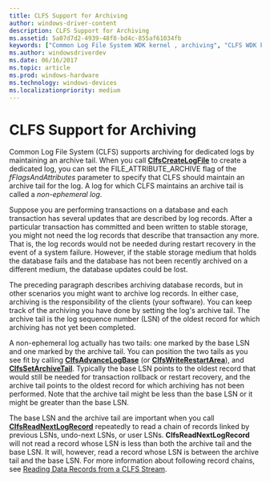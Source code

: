 ```yaml
---
title: CLFS Support for Archiving
author: windows-driver-content
description: CLFS Support for Archiving
ms.assetid: 5a07d7d2-4939-48f8-bd4c-855af61034fb
keywords: ["Common Log File System WDK kernel , archiving", "CLFS WDK kernel , archiving", "archiving WDK CLFS", "non-ephemeral logs WDK CLFS", "archive tail WDK CLFS"]
ms.author: windowsdriverdev
ms.date: 06/16/2017
ms.topic: article
ms.prod: windows-hardware
ms.technology: windows-devices
ms.localizationpriority: medium
---
```


# CLFS Support for Archiving





Common Log File System (CLFS) supports archiving for dedicated logs by maintaining an archive tail. When you call [**ClfsCreateLogFile**](https://msdn.microsoft.com/library/windows/hardware/ff540792) to create a dedicated log, you can set the FILE\_ATTRIBUTE\_ARCHIVE flag of the *fFlagsAndAttributes* parameter to specify that CLFS should maintain an archive tail for the log. A log for which CLFS maintains an archive tail is called a *non-ephemeral log*.

Suppose you are performing transactions on a database and each transaction has several updates that are described by log records. After a particular transaction has committed and been written to stable storage, you might not need the log records that describe that transaction any more. That is, the log records would not be needed during restart recovery in the event of a system failure. However, if the stable storage medium that holds the database fails and the database has not been recently archived on a different medium, the database updates could be lost.

The preceding paragraph describes archiving database records, but in other scenarios you might want to archive log records. In either case, archiving is the responsibility of the clients (your software). You can keep track of the archiving you have done by setting the log's archive tail. The archive tail is the log sequence number (LSN) of the oldest record for which archiving has not yet been completed.

A non-ephemeral log actually has two tails: one marked by the base LSN and one marked by the archive tail. You can position the two tails as you see fit by calling [**ClfsAdvanceLogBase**](https://msdn.microsoft.com/library/windows/hardware/ff540773) (or [**ClfsWriteRestartArea**](https://msdn.microsoft.com/library/windows/hardware/ff541770)), and [**ClfsSetArchiveTail**](https://msdn.microsoft.com/library/windows/hardware/ff541744). Typically the base LSN points to the oldest record that would still be needed for transaction rollback or restart recovery, and the archive tail points to the oldest record for which archiving has not been performed. Note that the archive tail might be less than the base LSN or it might be greater than the base LSN.

The base LSN and the archive tail are important when you call [**ClfsReadNextLogRecord**](https://msdn.microsoft.com/library/windows/hardware/ff541690) repeatedly to read a chain of records linked by previous LSNs, undo-next LSNs, or user LSNs. **ClfsReadNextLogRecord** will not read a record whose LSN is less than both the archive tail and the base LSN. It will, however, read a record whose LSN is between the archive tail and the base LSN. For more information about following record chains, see [Reading Data Records from a CLFS Stream](reading-data-records-from-a-clfs-stream.md).

 

 




